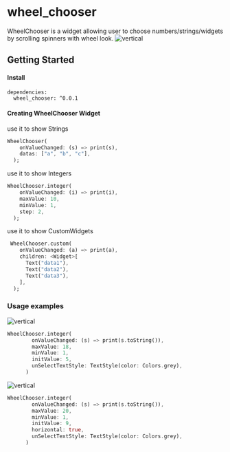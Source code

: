 # wheel_chooser

WheelChooser is a widget allowing user to choose numbers/strings/widgets by scrolling spinners with wheel look.
![vertical](https://raw.githubusercontent.com/mafanwei/WheelChooser/master/screenShot/demoInteger.gif)
## Getting Started
#### Install
```
dependencies:
  wheel_chooser: ^0.0.1
```
#### Creating WheelChooser Widget
use it to show Strings
```dart
WheelChooser(
    onValueChanged: (s) => print(s),
    datas: ["a", "b", "c"],
  );
```

use it to show Integers
```dart
WheelChooser.integer(
    onValueChanged: (i) => print(i),
    maxValue: 10,
    minValue: 1,
    step: 2,
  );
```

use it to show CustomWidgets

```dart
 WheelChooser.custom(
    onValueChanged: (a) => print(a),
    children: <Widget>[
      Text("data1"),
      Text("data2"),
      Text("data3"),
    ],
  );
```

### Usage examples
![vertical](https://raw.githubusercontent.com/mafanwei/WheelChooser/master/screenShot/demoInteger.gif)
```dart
WheelChooser.integer(
        onValueChanged: (s) => print(s.toString()),
        maxValue: 18,
        minValue: 1,
        initValue: 5,
        unSelectTextStyle: TextStyle(color: Colors.grey),
      )
```

![vertical](https://raw.githubusercontent.com/mafanwei/WheelChooser/master/screenShot/demoHorizon.jpg)
```dart
WheelChooser.integer(
        onValueChanged: (s) => print(s.toString()),
        maxValue: 20,
        minValue: 1,
        initValue: 9,
        horizontal: true,
        unSelectTextStyle: TextStyle(color: Colors.grey),
      )
```
